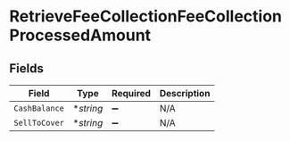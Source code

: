 # RetrieveFeeCollectionFeeCollectionProcessedAmount


## Fields

| Field              | Type               | Required           | Description        |
| ------------------ | ------------------ | ------------------ | ------------------ |
| `CashBalance`      | **string*          | :heavy_minus_sign: | N/A                |
| `SellToCover`      | **string*          | :heavy_minus_sign: | N/A                |
